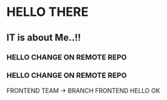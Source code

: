 # HELLO THERE
## IT is about Me..!!

### HELLO CHANGE ON REMOTE REPO
### HELLO CHANGE ON REMOTE REPO

FRONTEND TEAM -> BRANCH FRONTEND
HELLO 
OK
